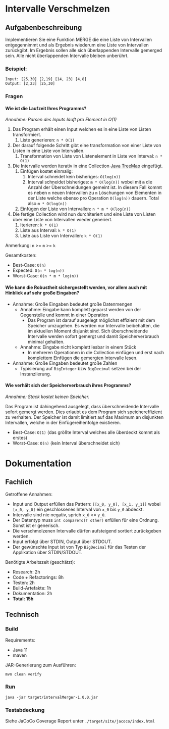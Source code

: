 # Intervalle Verschmelzen

## Aufgabenbeschreibung

Implementieren Sie eine Funktion MERGE die eine Liste von Intervallen entgegennimmt und als Ergebnis wiederum eine Liste
von Intervallen zurückgibt. Im Ergebnis sollen alle sich überlappenden Intervalle gemerged sein. Alle nicht
überlappenden Intervalle bleiben unberührt.

### Beispiel:

```
Input: [25,30] [2,19] [14, 23] [4,8] 
Output: [2,23] [25,30]
```

### Fragen

#### Wie ist die Laufzeit Ihres Programms?

*Annahme: Parsen des Inputs läuft pro Element in O(1)*

1. Das Program erhält einen Input welchen es in eine Liste von Listen transformiert.
    1. Liste generieren: `n * O(1)`
2. Der darauf folgende Schritt gibt eine transformation von einer Liste von Listen in eine Liste von Intervallen.
    1. Transformation von Liste von Listenelement in Liste von Interval: `n * O(1)`
3. Die Intervalle werden iterativ in eine
   Collection [Java TreeMap](https://docs.oracle.com/javase/8/docs/api/java/util/TreeMap.html) eingefügt.
    1. Einfügen kostet einmalig:
        1. Interval schneidet kein bisheriges: `O(log(n))`
        2. Interval schneidet bisheriges: `m * O(log(n))` wobei mit `m` die Anzahl der Überschneidungen gemeint ist. In
           diesem Fall kommt es neben `m` neuen Intervallen zu `m` Löschungen von Elementen in der Liste welche ebenso
           pro Operation `O(log(n))` dauern. Total also `m * O(log(n))`
    2. Einfügen der Liste von Intervallen: `n * m * O(log(n))`
4. Die fertige Collection wird nun durchiteriert und eine Liste von Listen über eine Liste von Intervallen wieder
   generiert.
    1. Iterieren: `k * O(1)`
    2. Liste aus Interval: `k * O(1)`
    3. Liste aus Liste von Intervallen: `k * O(1)`

Anmerkung: `n` >= `m` >= `k`

Gesamtkosten:

* Best-Case: `O(n)`
* Expected: `O(n * log(n))`
* Worst-Case: `O(n * m * log(n))`

#### Wie kann die Robustheit sichergestellt werden, vor allem auch mit Hinblick auf sehr große Eingaben?

* Annahme: Große Eingaben bedeutet große Datenmengen
    * Annahme: Eingabe kann komplett geparst werden von der Gegenstelle und kommt in einer Operation
        * Das Program ist darauf ausgelegt möglichst effizient mit dem Speicher umzugehen. Es werden nur Intervalle
          beibehalten, die im aktuellen Moment disjunkt sind. Sich überschneidende Intervalle werden sofort gemergt und
          damit Speicherverbrauch minimal gehalten.
    * Annahme: Eingabe nicht komplett lesbar in einem Stück
        * In mehreren Operationen in die Collection einfügen und erst nach komplettem Einfügen die gemergten Intervalle
          lesen.
* Annahme: Große Eingaben bedeutet große Zahlen
    * Typisierung auf `BigInteger` bzw `BigDecimal` setzen bei der Instanziierung.

#### Wie verhält sich der Speicherverbrauch ihres Programms?

*Annahme: Stack kostet keinen Speicher.*

Das Program ist dahingehend ausgelegt, dass überschneidende Intervalle sofort gemergt werden. Dies erlaubt es dem
Program sich speichereffizient zu verhalten. Der Speicher ist damit limitiert auf das Maximum an disjunkten Intervallen,
welche in der Einfügereihenfolge existieren.

* Best-Case: `O(1)` (das größte Interval welches alle überdeckt kommt als erstes)
* Worst-Case: `O(n)` (kein Interval überschneidet sich)

# Dokumentation

## Fachlich

Getroffene Annahmen:

* Input und Output erfüllen das Pattern: `[[x_0, y_0], [x_1, y_1]]` wobei `[x_0, y_0]` ein geschlossenes Interval
  von `x_0` bis `y_0` abdeckt.
* Intervalle sind nie negativ, sprich `x_0` <= `y_0`.
* Der Datentyp muss `int compareTo(T other)` erfüllen für eine Ordnung. Sonst ist er generisch.
* Die verschmolzenen Intervalle dürfen aufsteigend sortiert zurückgeben werden.
* Input erfolgt über STDIN, Output über STDOUT.
* Der gewünschte Input ist von Typ `BigDecimal` für das Testen der Applikation über STDIN/STDOUT.

Benötigte Arbeitszeit (geschätzt):

* Research: 2h
* Code + Refactorings: 8h
* Testen: 2h
* Build-Artefakte: 1h
* Dokumentation: 2h
* **Total: 15h**

## Technisch

### Build

Requirements:

* Java 11
* maven

JAR-Generierung zum Ausführen:

```
mvn clean verify
```

### Run

```
java -jar target/intervalMerger-1.0.0.jar
```

### Testabdeckung
Siehe JaCoCo Coverage Report unter `./target/site/jacoco/index.html`